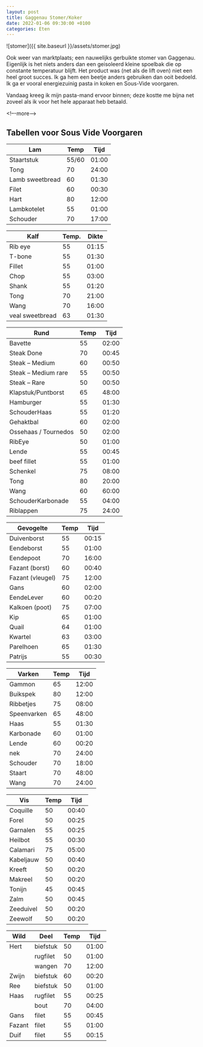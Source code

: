 ```yaml
---
layout: post
title: Gaggenau Stomer/Koker
date: 2022-01-06 09:30:00 +0100
categories: Eten
---
```


![stomer]({{ site.baseurl }}/assets/stomer.jpg)

Ook weer van marktplaats; een nauwelijks gerbuikte stomer van Gaggenau. Eigenlijk is het niets anders dan een geisoleerd kleine spoelbak die op constante temperatuur blijft. Het product was (net als de lift oven) niet een heel groot succes. Ik ga hem een beetje anders gebruiken dan ooit bedoeld. Ik ga er vooral energiezuinig pasta in koken en Sous-Vide voorgaren.

Vandaag kreeg ik mijn pasta-mand ervoor binnen; deze kostte me bijna net zoveel als ik voor het hele apparaat heb betaald.

<!–-more–->


## Tabellen voor Sous Vide Voorgaren

| Lam | Temp | Tijd |
| ---|---|---|
| Staartstuk | 55/60 | 01:00 |
| Tong | 70 | 24:00 |
| Lamb sweetbread | 60 | 01:30 |
| Filet | 60 | 00:30 |
| Hart | 80 | 12:00 |
| Lambkotelet | 55 | 01:00 |
| Schouder | 70 | 17:00 |


| Kalf | Temp. | Dikte |
| ---|---|---|
| Rib eye | 55 | 01:15 |
| T-bone | 55 | 01:30 |
| Fillet | 55 | 01:00 |
| Chop | 55 | 03:00 |
| Shank | 55 | 01:20 |
| Tong | 70 | 21:00 |
| Wang | 70 | 16:00 |
| veal sweetbread | 63 | 01:30 |


| Rund | Temp | Tijd |
| ---|---|---|
| Bavette | 55 | 02:00 |
| Steak Done | 70 | 00:45 |
| Steak – Medium| 60 | 00:50 |
| Steak – Medium rare | 55 | 00:50 |
| Steak – Rare | 50 | 00:50 |
| Klapstuk/Puntborst| 65 | 48:00 |
| Hamburger | 55 | 01:30 |
| SchouderHaas | 55 | 01:20 |
| Gehaktbal | 60 | 02:00 |
| Ossehaas / Tournedos | 50 | 02:00 |
| RibEye| 50 | 01:00 |
| Lende | 55 | 00:45 |
| beef fillet | 55 | 01:00 |
| Schenkel | 75 | 08:00 |
| Tong | 80 | 20:00 |
| Wang | 60 | 60:00 |
| SchouderKarbonade | 55 | 04:00 |
| Riblappen | 75 | 24:00 |

| Gevogelte | Temp | Tijd |
| ---|---|---|
| Duivenborst | 55 | 00:15 |
| Eendeborst | 55 | 01:00 |
| Eendepoot | 70 | 16:00 |
| Fazant (borst) | 60 | 00:40 |
| Fazant (vleugel) | 75 | 12:00 |
| Gans | 60  | 02:00 |
| EendeLever | 60 | 00:20 |
| Kalkoen (poot) | 75 | 07:00 |
| Kip | 65 | 01:00 |
| Quail | 64 | 01:00 |
| Kwartel | 63 | 03:00 |
| Parelhoen | 65 | 01:30 |
| Patrijs | 55 | 00:30 |


| Varken | Temp | Tijd |
| ---|---|---|
| Gammon | 65 | 12:00 |
| Buikspek | 80 | 12:00 |
| Ribbetjes  | 75 | 08:00 |
| Speenvarken | 65 | 48:00 |
| Haas | 55 | 01:30 |
| Karbonade | 60 | 01:00 |
| Lende | 60 | 00:20 |
| nek | 70 | 24:00 |
| Schouder | 70 | 18:00 |
| Staart | 70 | 48:00 |
| Wang | 70 | 24:00 |


| Vis | Temp | Tijd |
| ---|---|---|
| Coquille | 50 | 00:40 |
| Forel | 50 | 00:25 |
| Garnalen | 55 | 00:25 |
| Heilbot | 55 | 00:30 |
| Calamari | 75 | 05:00 |
| Kabeljauw | 50 | 00:40 |
| Kreeft | 50 | 00:20 |
| Makreel | 50 | 00:20 |
| Tonijn | 45 | 00:45 |
| Zalm | 50 | 00:45 |
| Zeeduivel | 50 | 00:20 |
| Zeewolf | 50 | 00:20 |


| Wild | Deel | Temp | Tijd |
| ---|---|---|---|
| Hert   | biefstuk | 50 | 01:00 |
|        | rugfilet | 50 | 01:00 |
|        | wangen   | 70 | 12:00 |
| Zwijn  | biefstuk | 60 | 00:20 |
| Ree    | biefstuk | 50 | 01:00 |
| Haas   | rugfilet | 55 | 00:25 |
|        | bout     | 70 | 04:00 |
| Gans   | filet    | 55 | 00:45 |
| Fazant | filet    | 55 | 01:00 |
| Duif   | filet    | 55 | 00:15 |

